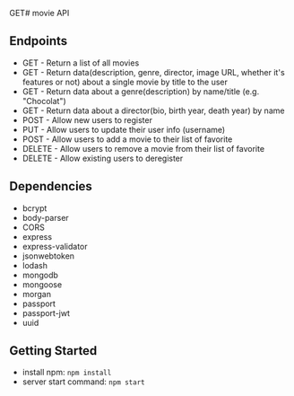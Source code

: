 GET# movie API
 
## Endpoints

- GET - Return a list of all movies
- GET - Return data(description, genre, director, image URL, whether it's features or not) about a single movie by title to the user
- GET - Return data about a genre(description) by name/title (e.g. "Chocolat")
- GET - Return data about a director(bio, birth year, death year) by name
- POST - Allow new users to register
- PUT - Allow users to update their user info (username)
- POST - Allow users to add a movie to their list of favorite
- DELETE - Allow users to remove a movie from their list of favorite
- DELETE - Allow existing users to deregister

## Dependencies

- bcrypt
- body-parser
- CORS
- express
- express-validator
- jsonwebtoken
- lodash
- mongodb
- mongoose
- morgan
- passport
- passport-jwt
- uuid

## Getting Started

- install npm: `npm install`
- server start command: `npm start`
